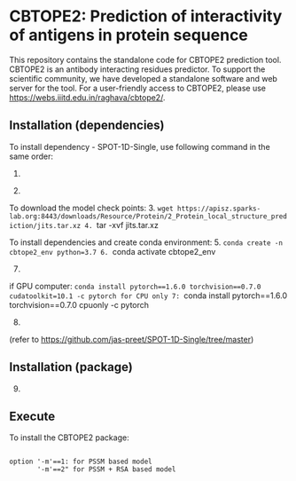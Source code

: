 # CBTOPE2: Prediction of interactivity of antigens in protein sequence

This repository contains the standalone code for CBTOPE2 prediction tool. CBTOPE2 is an antibody interacting residues predictor. To support the scientific community, we have developed a standalone software and web server for the tool. For a user-friendly access to CBTOPE2, please use https://webs.iiitd.edu.in/raghava/cbtope2/.

## Installation (dependencies)

To install dependency - SPOT-1D-Single, use following command in the same order:
1. ``` git clone https://github.com/jas-preet/SPOT-1D-Single.git
2. ```cd SPOT-1D-Single

To download the model check points:
3. ```wget https://apisz.sparks-lab.org:8443/downloads/Resource/Protein/2_Protein_local_structure_prediction/jits.tar.xz
4. ```tar -xvf jits.tar.xz

To install dependencies and create conda environment:
5. ```conda create -n cbtope2_env python=3.7
6. ```conda activate cbtope2_env

7.
  if GPU computer: ```conda install pytorch==1.6.0 torchvision==0.7.0 cudatoolkit=10.1 -c pytorch
  for CPU only 7: ```conda install pytorch==1.6.0 torchvision==0.7.0 cpuonly -c pytorch

8. ```conda install pandas=1.1.1

(refer to https://github.com/jas-preet/SPOT-1D-Single/tree/master)

## Installation (package)

9. ```pip install cbtope-2

## Execute

To install the CBTOPE2 package:
```python3 -m cbtope_2.standalone -i [filename.fasta] -t [probability threshold = 0.5] -m [1,2]

option '-m'==1: for PSSM based model
       '-m'==2" for PSSM + RSA based model
    


